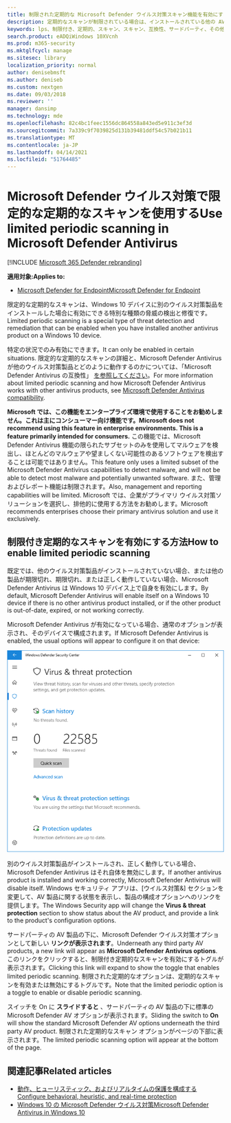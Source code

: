 ```yaml
---
title: 制限された定期的な Microsoft Defender ウイルス対策スキャン機能を有効にする
description: 定期的なスキャンが制限されている場合は、インストールされている他の AV プロバイダーに加えて Microsoft Defender ウイルス対策を使用できます。
keywords: lps、制限付き、定期的、スキャン、スキャン、互換性、サードパーティ、その他の AV、無効化
search.product: eADQiWindows 10XVcnh
ms.prod: m365-security
ms.mktglfcycl: manage
ms.sitesec: library
localization_priority: normal
author: denisebmsft
ms.author: deniseb
ms.custom: nextgen
ms.date: 09/03/2018
ms.reviewer: ''
manager: dansimp
ms.technology: mde
ms.openlocfilehash: 82c4bc1feec1556dc864558a843ed5e911c3ef3d
ms.sourcegitcommit: 7a339c9f7039825d131b39481ddf54c57b021b11
ms.translationtype: MT
ms.contentlocale: ja-JP
ms.lasthandoff: 04/14/2021
ms.locfileid: "51764485"
---
```

# <a name="use-limited-periodic-scanning-in-microsoft-defender-antivirus"></a><span data-ttu-id="a45e8-104">Microsoft Defender ウイルス対策で限定的な定期的なスキャンを使用する</span><span class="sxs-lookup"><span data-stu-id="a45e8-104">Use limited periodic scanning in Microsoft Defender Antivirus</span></span>

[!INCLUDE [Microsoft 365 Defender rebranding](../../includes/microsoft-defender.md)]


<span data-ttu-id="a45e8-105">**適用対象:**</span><span class="sxs-lookup"><span data-stu-id="a45e8-105">**Applies to:**</span></span>

- [<span data-ttu-id="a45e8-106">Microsoft Defender for Endpoint</span><span class="sxs-lookup"><span data-stu-id="a45e8-106">Microsoft Defender for Endpoint</span></span>](/microsoft-365/security/defender-endpoint/)

<span data-ttu-id="a45e8-107">限定的な定期的なスキャンは、Windows 10 デバイスに別のウイルス対策製品をインストールした場合に有効にできる特別な種類の脅威の検出と修復です。</span><span class="sxs-lookup"><span data-stu-id="a45e8-107">Limited periodic scanning is a special type of threat detection and remediation that can be enabled when you have installed another antivirus product on a Windows 10 device.</span></span>

<span data-ttu-id="a45e8-108">特定の状況でのみ有効にできます。</span><span class="sxs-lookup"><span data-stu-id="a45e8-108">It can only be enabled in certain situations.</span></span> <span data-ttu-id="a45e8-109">限定的な定期的なスキャンの詳細と、Microsoft Defender Antivirus が他のウイルス対策製品とどのように動作するのかについては、「Microsoft Defender Antivirus の互換性」 [を参照してください](microsoft-defender-antivirus-compatibility.md)。</span><span class="sxs-lookup"><span data-stu-id="a45e8-109">For more information about limited periodic scanning and how Microsoft Defender Antivirus works with other antivirus products, see [Microsoft Defender Antivirus compatibility](microsoft-defender-antivirus-compatibility.md).</span></span>

<span data-ttu-id="a45e8-110">**Microsoft では、この機能をエンタープライズ環境で使用することをお勧めしません。これは主にコンシューマー向け機能です。**</span><span class="sxs-lookup"><span data-stu-id="a45e8-110">**Microsoft does not recommend using this feature in enterprise environments. This is a feature primarily intended for consumers.**</span></span> <span data-ttu-id="a45e8-111">この機能では、Microsoft Defender Antivirus 機能の限られたサブセットのみを使用してマルウェアを検出し、ほとんどのマルウェアや望ましくない可能性のあるソフトウェアを検出することは可能ではありません。</span><span class="sxs-lookup"><span data-stu-id="a45e8-111">This feature only uses a limited subset of the Microsoft Defender Antivirus capabilities to detect malware, and will not be able to detect most malware and potentially unwanted software.</span></span> <span data-ttu-id="a45e8-112">また、管理およびレポート機能は制限されます。</span><span class="sxs-lookup"><span data-stu-id="a45e8-112">Also, management and reporting capabilities will be limited.</span></span> <span data-ttu-id="a45e8-113">Microsoft では、企業がプライマリ ウイルス対策ソリューションを選択し、排他的に使用する方法をお勧めします。</span><span class="sxs-lookup"><span data-stu-id="a45e8-113">Microsoft recommends enterprises choose their primary antivirus solution and use it exclusively.</span></span>

## <a name="how-to-enable-limited-periodic-scanning"></a><span data-ttu-id="a45e8-114">制限付き定期的なスキャンを有効にする方法</span><span class="sxs-lookup"><span data-stu-id="a45e8-114">How to enable limited periodic scanning</span></span>

<span data-ttu-id="a45e8-115">既定では、他のウイルス対策製品がインストールされていない場合、または他の製品が期限切れ、期限切れ、または正しく動作していない場合、Microsoft Defender Antivirus は Windows 10 デバイス上で自身を有効にします。</span><span class="sxs-lookup"><span data-stu-id="a45e8-115">By default, Microsoft Defender Antivirus will enable itself on a Windows 10 device if there is no other antivirus product installed, or if the other product is out-of-date, expired, or not working correctly.</span></span>

<span data-ttu-id="a45e8-116">Microsoft Defender Antivirus が有効になっている場合、通常のオプションが表示され、そのデバイスで構成されます。</span><span class="sxs-lookup"><span data-stu-id="a45e8-116">If Microsoft Defender Antivirus is enabled, the usual options will appear to configure it on that device:</span></span>

![スキャン オプション、設定、更新オプションなど、Microsoft Defender AV オプションを表示する Windows セキュリティ アプリ](images/vtp-wdav.png)

<span data-ttu-id="a45e8-118">別のウイルス対策製品がインストールされ、正しく動作している場合、Microsoft Defender Antivirus はそれ自体を無効にします。</span><span class="sxs-lookup"><span data-stu-id="a45e8-118">If another antivirus product is installed and working correctly, Microsoft Defender Antivirus will disable itself.</span></span> <span data-ttu-id="a45e8-119">Windows セキュリティ アプリは、[ウイルス対策&] セクションを変更して、AV 製品に関する状態を表示し、製品の構成オプションへのリンクを提供します。</span><span class="sxs-lookup"><span data-stu-id="a45e8-119">The Windows Security app will change the **Virus & threat protection** section to show status about the AV product, and provide a link to the product's configuration options.</span></span>

<span data-ttu-id="a45e8-120">サードパーティの AV 製品の下に、Microsoft Defender ウイルス対策オプションとして新しい **リンクが表示されます**。</span><span class="sxs-lookup"><span data-stu-id="a45e8-120">Underneath any third party AV products, a new link will appear as **Microsoft Defender Antivirus options**.</span></span> <span data-ttu-id="a45e8-121">このリンクをクリックすると、制限付き定期的なスキャンを有効にするトグルが表示されます。</span><span class="sxs-lookup"><span data-stu-id="a45e8-121">Clicking this link will expand to show the toggle that enables limited periodic scanning.</span></span> <span data-ttu-id="a45e8-122">制限された定期的なオプションは、定期的なスキャンを有効または無効にするトグルです。</span><span class="sxs-lookup"><span data-stu-id="a45e8-122">Note that the limited periodic option is a toggle to enable or disable periodic scanning.</span></span> 

<span data-ttu-id="a45e8-123">スイッチを On に **スライドすると** 、サードパーティの AV 製品の下に標準の Microsoft Defender AV オプションが表示されます。</span><span class="sxs-lookup"><span data-stu-id="a45e8-123">Sliding the switch to **On** will show the standard Microsoft Defender AV options underneath the third party AV product.</span></span> <span data-ttu-id="a45e8-124">制限された定期的なスキャン オプションがページの下部に表示されます。</span><span class="sxs-lookup"><span data-stu-id="a45e8-124">The limited periodic scanning option will appear at the bottom of the page.</span></span>

## <a name="related-articles"></a><span data-ttu-id="a45e8-125">関連記事</span><span class="sxs-lookup"><span data-stu-id="a45e8-125">Related articles</span></span>

- [<span data-ttu-id="a45e8-126">動作、ヒューリスティック、およびリアルタイムの保護を構成する</span><span class="sxs-lookup"><span data-stu-id="a45e8-126">Configure behavioral, heuristic, and real-time protection</span></span>](configure-protection-features-microsoft-defender-antivirus.md)
- [<span data-ttu-id="a45e8-127">Windows 10 の Microsoft Defender ウイルス対策</span><span class="sxs-lookup"><span data-stu-id="a45e8-127">Microsoft Defender Antivirus in Windows 10</span></span>](microsoft-defender-antivirus-in-windows-10.md)